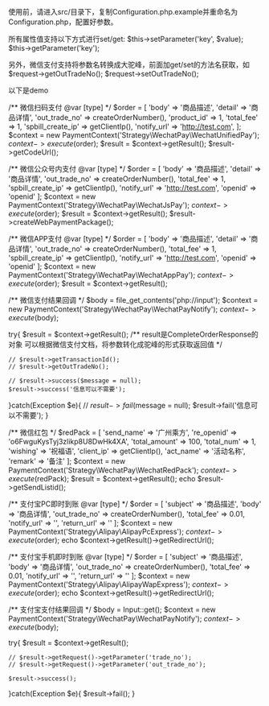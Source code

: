 使用前，请进入src/目录下，复制Configuration.php.example并重命名为Configuration.php，配置好参数。

所有属性值支持以下方式进行set/get:
	$this->setParameter('key', $value);
	$this->getParameter('key');

另外，微信支付支持将参数名转换成大驼峰，前面加get/set的方法名获取，如 
$request->getOutTradeNo();
$request->setOutTradeNo();

以下是demo

/**
微信扫码支付
@var [type]
*/
$order = [
	'body' => '商品描述',
	'detail' => '商品详情',
	'out_trade_no' => createOrderNumber(),
	'product_id' => 1,
	'total_fee' => 1,
	'spbill_create_ip' => getClientIp(),
	'notify_url' => 'http://test.com',
];
$context = new PaymentContext('Strategy\WechatPay\WechatUnifiedPay');
$context->execute($order);
$result = $context->getResult();
$result->getCodeUrl();

/**
微信公众号内支付
@var [type]
*/
$order = [
	'body' => '商品描述',
	'detail' => '商品详情',
	'out_trade_no' => createOrderNumber(),
	'total_fee' => 1,
	'spbill_create_ip' => getClientIp(),
	'notify_url' => 'http://test.com',
	'openid' => 'openid'
];
$context = new PaymentContext('Strategy\WechatPay\WechatJsPay');
$context->execute($order);
$result = $context->getResult();
$result->createWebPaymentPackage();

/**
微信APP支付
@var [type]
*/
$order = [
 'body' => '商品描述',
 'detail' => '商品详情',
 'out_trade_no' => createOrderNumber(),
 'total_fee' => 1,
 'spbill_create_ip' => getClientIp(),
 'notify_url' => 'http://test.com',
 'openid' => 'openid'
];
$context = new PaymentContext('Strategy\WechatPay\WechatAppPay');
$context->execute($order);
$result = $context->getResult();

/**
微信支付结果回调
*/
$body = file_get_contents('php://input');
$context = new PaymentContext('Strategy\WechatPay\WechatPayNotify');
$context->execute($body);

try{
    $result = $context->getResult();
    /**
    result是CompleteOrderResponse的对象
    可以根据微信支付文档，将参数转化成驼峰的形式获取返回值
    */
    
    // $result->getTransactionId();
    // $result->getOutTradeNo();
    
    // $result->success($message = null);
    $result->success('信息可以不需要');
}catch(Exception $e){
    // $result->fail($message = null);
    $result->fail('信息可以不需要');
}

/**
微信红包
*/
$redPack = [
    'send_name' => '广州乘方',
    're_openid' => 'o6FwguKysTyj3zlikp8U8DwHk4XA',
    'total_amount' => 100,
    'total_num' => 1,
    'wishing' => '祝福语',
    'client_ip' => getClientIp(),
    'act_name' => '活动名称',
    'remark' => '备注'
];
$context = new PaymentContext('Strategy\WechatPay\WechatRedPack');
$context->execute($redPack);
$result = $context->getResult();
echo $result->getSendListid();

/**
支付宝PC即时到账
@var [type]
*/
$order = [
	'subject' => '商品描述',
	'body' => '商品详情',
	'out_trade_no' => createOrderNumber(),
	'total_fee' => 0.01,
	'notify_url' => '',
	'return_url' => ''
];
$context = new PaymentContext('Strategy\Alipay\AlipayPcExpress');
$context->execute($order);
echo $context->getResult()->getRedirectUrl();

/**
支付宝手机即时到账
@var [type]
*/
$order = [
	'subject' => '商品描述',
	'body' => '商品详情',
	'out_trade_no' => createOrderNumber(),
	'total_fee' => 0.01,
	'notify_url' => '',
	'return_url' => ''
];
$context = new PaymentContext('Strategy\Alipay\AlipayWapExpress');
$context->execute($order);
echo $context->getResult()->getRedirectUrl();


/**
支付宝支付结果回调
*/
$body = Input::get();
$context = new PaymentContext('Strategy\WechatPay\WechatPayNotify');
$context->execute($body);

try{
    $result = $context->getResult();
    
    // $result->getRequest()->getParameter('trade_no');
    // $result->getRequest()->getParameter('out_trade_no');
        
    $result->success();
}catch(Exception $e){
    $result->fail();
}
